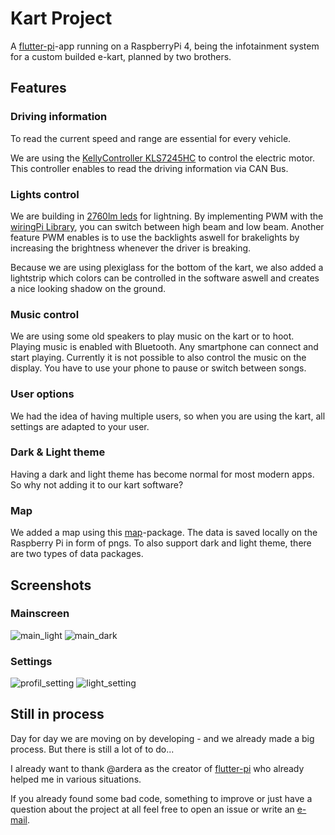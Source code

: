 # Kart Project

A [flutter-pi](https://github.com/ardera/flutter-pi)-app running on a RaspberryPi 4, being the infotainment system for a custom builded e-kart,
planned by two brothers.

## Features

### Driving information

To read the current speed and range are essential for every vehicle.

We are using the [KellyController KLS7245HC](https://kellycontroller.com/shop/kls-h/) to control the electric motor. This controller enables to read the driving information via CAN Bus.

### Lights control

We are building in [2760lm leds](https://www.leds.de/nichia-nfcwl060b-v2-chip-on-board-modul-2760lm-5000k-cri-80-30608.html) for lightning. By implementing PWM with the [wiringPi Library](http://wiringpi.com), you can switch between high beam and low beam.
Another feature PWM enables is to use the backlights aswell for brakelights by increasing the brightness whenever the driver is breaking.

Because we are using plexiglass for the bottom of the kart, we also added a lightstrip which colors can be controlled in the software aswell and creates a nice looking shadow on the ground.

### Music control

We are using some old speakers to play music on the kart or to hoot. Playing music is enabled with Bluetooth. Any smartphone can connect and start playing. Currently it is not possible to also control the music on the display. You have to use your phone to pause or switch between songs.

### User options

We had the idea of having multiple users, so when you are using the kart, all settings are adapted to your user.

### Dark & Light theme

Having a dark and light theme has become normal for most modern apps. So why not adding it to our kart software?

### Map

We added a map using this [map](https://pub.dev/packages/map)-package. The data is saved locally on the Raspberry Pi in form of pngs. To also support dark and light theme, there are two types of data packages.

## Screenshots

### Mainscreen

![main_light](./screenshots/main_light.png)
![main_dark](./screenshots/main_dark.png)

### Settings

![profil_setting](./screenshots/profil_setting.png)
![light_setting](./screenshots/light_setting.png)

## Still in process

Day for day we are moving on by developing - and we already made a big process. But there is still a lot of to do...

I already want to thank @ardera as the creator of [flutter-pi](https://github.com/ardera/flutter-pi) who already helped me in various situations.

If you already found some bad code,
something to improve or just have a question about the project at all feel free to open an issue or write an [e-mail](mailto:matzesoft@gmail.com).
